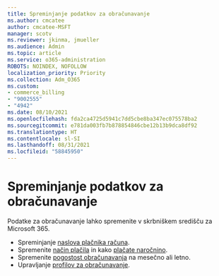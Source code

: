```yaml
---
title: Spreminjanje podatkov za obračunavanje
ms.author: cmcatee
author: cmcatee-MSFT
manager: scotv
ms.reviewer: jkinma, jmueller
ms.audience: Admin
ms.topic: article
ms.service: o365-administration
ROBOTS: NOINDEX, NOFOLLOW
localization_priority: Priority
ms.collection: Adm_O365
ms.custom:
- commerce_billing
- "9002555"
- "4942"
ms.date: 08/10/2021
ms.openlocfilehash: fda2ca4725d5941c7dd5cbe8ba347ec075578ba2
ms.sourcegitcommit: e781da003fb7b878854846cbe12b13b9dca8df92
ms.translationtype: HT
ms.contentlocale: sl-SI
ms.lasthandoff: 08/31/2021
ms.locfileid: "58845950"
---
```

# <a name="change-billing-information"></a>Spreminjanje podatkov za obračunavanje

Podatke za obračunavanje lahko spremenite v skrbniškem središču za Microsoft 365. 

- Spreminjanje [naslova plačnika računa](https://docs.microsoft.com/microsoft-365/commerce/billing-and-payments/change-your-billing-addresses).
- Spremenite [način plačila](https://docs.microsoft.com/microsoft-365/commerce/billing-and-payments/manage-payment-methods) in kako [plačate naročnino](https://docs.microsoft.com/microsoft-365/commerce/billing-and-payments/pay-for-your-subscription).
- Spremenite [pogostost obračunavanja](https://docs.microsoft.com/microsoft-365/commerce/billing-and-payments/change-payment-frequency) na mesečno ali letno.
- Upravljanje [profilov za obračunavanje](https://docs.microsoft.com/microsoft-365/commerce/billing-and-payments/manage-billing-profiles).
